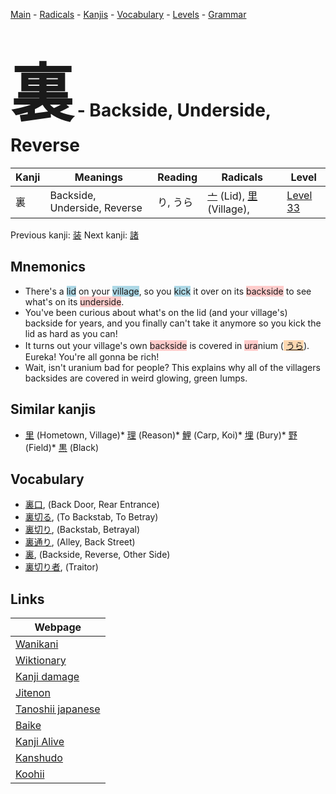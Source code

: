 <style> bigfont {font-size: 100px}</style>
[Main](../README.md) -
[Radicals](../radicals.md) -
[Kanjis](../kanjis.md) -
[Vocabulary](../vocabulary.md) -
[Levels](../levels.md) -
[Grammar](../grammar.md)
# <bigfont> 裏</bigfont> - Backside, Underside, Reverse 

| Kanji | Meanings | Reading | Radicals | Level |
| --- | --- | --- | --- | --- |
| 裏 | Backside, Underside, Reverse | り, うら | [亠](../radicals/亠.md) (Lid), [里](../radicals/里.md) (Village),  | [Level 33](../levels/wk_level33.md) |

Previous kanji: [装](装.md) Next kanji: [諸](諸.md) 

## Mnemonics
 * There's a <span style="background-color:#ADD8E6"> lid</span> on your <span style="background-color:#ADD8E6"> village</span>, so you <span style="background-color:#ADD8E6"> kick</span> it over on its <span style="background-color:#ffcccb"> backside</span> to see what's on its <span style="background-color:#ffcccb"> underside</span>.
* You've been curious about what's on the lid (and your village's) backside for years, and you finally can't take it anymore so you kick the lid as hard as you can!
* It turns out your village's own <span style="background-color:#ffcccb"> backside</span> is covered in <span style="background-color:#ffcccb"> ura</span>nium (<span style="background-color:#fed8b1"> [うら](https://jisho.org/search/うら)</span>). Eureka! You're all gonna be rich!
* Wait, isn't uranium bad for people? This explains why all of the villagers backsides are covered in weird glowing, green lumps.


## Similar kanjis
 * [里](里.md) (Hometown, Village)* [理](理.md) (Reason)* [鯉](鯉.md) (Carp, Koi)* [埋](埋.md) (Bury)* [野](野.md) (Field)* [黒](黒.md) (Black)


## Vocabulary
 * [裏口](../vocabulary/裏.md), (Back Door, Rear Entrance)
* [裏切る](../vocabulary/裏.md), (To Backstab, To Betray)
* [裏切り](../vocabulary/裏.md), (Backstab, Betrayal)
* [裏通り](../vocabulary/裏.md), (Alley, Back Street)
* [裏](../vocabulary/裏.md), (Backside, Reverse, Other Side)
* [裏切り者](../vocabulary/裏.md), (Traitor)



## Links 

| Webpage |
| --- |
| [Wanikani          ](https://www.wanikani.com/kanji/裏) |
| [Wiktionary        ](https://en.wiktionary.org/wiki/裏) |
| [Kanji damage      ](http://www.kanjidamage.com/kanji/search?utf8=✓&q=裏) |
| [Jitenon           ](https://jitenon.com/kanji/裏) |
| [Tanoshii japanese ](https://www.tanoshiijapanese.com/dictionary/kanji.cfm?k=裏) |
| [Baike             ](https://baike.baidu.com/item/裏) |
| [Kanji Alive       ](https://app.kanjialive.com/裏) |
| [Kanshudo          ](https://www.kanshudo.com/searchmn?q=裏) |
| [Koohii            ](https://kanji.koohii.com/study/kanji/裏) |
